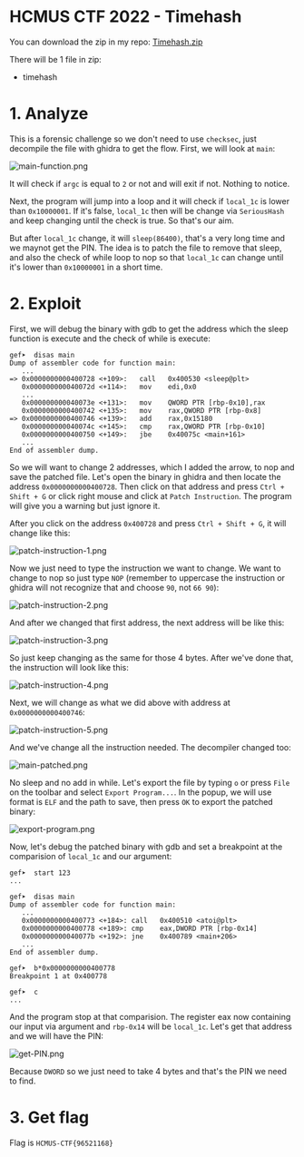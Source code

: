 # HCMUS CTF 2022 - Timehash

You can download the zip in my repo: [Timehash.zip](Timehash.zip)

There will be 1 file in zip:

- timehash

# 1. Analyze

This is a forensic challenge so we don't need to use `checksec`, just decompile the file with ghidra to get the flow. First, we will look at `main`:

![main-function.png](images/main-function.png)

It will check if `argc` is equal to `2` or not and will exit if not. Nothing to notice.

Next, the program will jump into a loop and it will check if `local_1c` is lower than `0x10000001`. If it's false, `local_1c` then will be change via `SeriousHash` and keep changing until the check is true. So that's our aim.

But after `local_1c` change, it will `sleep(86400)`, that's a very long time and we maynot get the PIN. The idea is to patch the file to remove that sleep, and also the check of while loop to nop so that `local_1c` can change until it's lower than `0x10000001` in a short time.

# 2. Exploit

First, we will debug the binary with gdb to get the address which the sleep function is execute and the check of while is execute:

```gdb
gef➤  disas main
Dump of assembler code for function main:
   ...
=> 0x0000000000400728 <+109>:	call   0x400530 <sleep@plt>
   0x000000000040072d <+114>:	mov    edi,0x0
   ...
   0x000000000040073e <+131>:	mov    QWORD PTR [rbp-0x10],rax
   0x0000000000400742 <+135>:	mov    rax,QWORD PTR [rbp-0x8]
=> 0x0000000000400746 <+139>:	add    rax,0x15180
   0x000000000040074c <+145>:	cmp    rax,QWORD PTR [rbp-0x10]
   0x0000000000400750 <+149>:	jbe    0x40075c <main+161>
   ...
End of assembler dump.
```

So we will want to change 2 addresses, which I added the arrow, to nop and save the patched file. Let's open the binary in ghidra and then locate the address `0x0000000000400728`. Then click on that address and press `Ctrl + Shift + G` or click right mouse and click at `Patch Instruction`. The program will give you a warning but just ignore it.

After you click on the address `0x400728` and press `Ctrl + Shift + G`, it will change like this:

![patch-instruction-1.png](images/patch-instruction-1.png)

Now we just need to type the instruction we want to change. We want to change to nop so just type `NOP` (remember to uppercase the instruction or ghidra will not recognize that and choose `90`, not `66 90`):

![patch-instruction-2.png](images/patch-instruction-2.png)

And after we changed that first address, the next address will be like this:

![patch-instruction-3.png](images/patch-instruction-3.png)

So just keep changing as the same for those 4 bytes. After we've done that, the instruction will look like this:

![patch-instruction-4.png](images/patch-instruction-4.png)

Next, we will change as what we did above with address at `0x0000000000400746`:

![patch-instruction-5.png](images/patch-instruction-5.png)

And we've change all the instruction needed. The decompiler changed too:

![main-patched.png](images/main-patched.png)

No sleep and no add in while. Let's export the file by typing `o` or press `File` on the toolbar and select `Export Program...`. In the popup, we will use format is `ELF` and the path to save, then press `OK` to export the patched binary:

![export-program.png](images/export-program.png)

Now, let's debug the patched binary with gdb and set a breakpoint at the comparision of `local_1c` and our argument:

```gdb
gef➤  start 123
...

gef➤  disas main
Dump of assembler code for function main:
   ...
   0x0000000000400773 <+184>: call   0x400510 <atoi@plt>
   0x0000000000400778 <+189>: cmp    eax,DWORD PTR [rbp-0x14]
   0x000000000040077b <+192>: jne    0x400789 <main+206>
   ...
End of assembler dump.

gef➤  b*0x0000000000400778
Breakpoint 1 at 0x400778

gef➤  c
...
```

And the program stop at that comparision. The register eax now containing our input via argument and `rbp-0x14` will be `local_1c`. Let's get that address and we will have the PIN:

![get-PIN.png](images/get-PIN.png)

Because `DWORD` so we just need to take 4 bytes and that's the PIN we need to find.

# 3. Get flag

Flag is `HCMUS-CTF{96521168}`